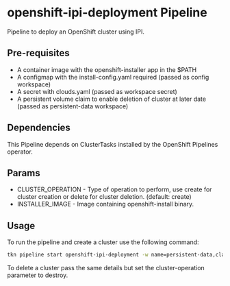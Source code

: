 # openshift-ipi-deployment Pipeline

Pipeline to deploy an OpenShift cluster using IPI.

## Pre-requisites

* A container image with the openshift-installer app in the $PATH
* A configmap with the install-config.yaml required (passed as config workspace)
* A secret with clouds.yaml (passed as workspace secret)
* A persistent volume claim to enable deletion of cluster at later date (passed as persistent-data workspace)

## Dependencies

This Pipeline depends on ClusterTasks installed by the OpenShift Pipelines operator.

## Params

* CLUSTER_OPERATION - Type of operation to perform, use create for cluster creation or delete for cluster deletion. (default: create)
* INSTALLER_IMAGE - Image containing openshift-install binary.

## Usage

To run the pipeline and create a cluster use the following command:

```bash
tkn pipeline start openshift-ipi-deployment -w name=persistent-data,claimName=pipeline-task-cache-pvc -w name=config-map,config=install-config -w name=secret,secret=clouds-yaml -p cluster-operation=create -p installer-image=<container_image>
```

To delete a cluster pass the same details but set the cluster-operation parameter to destroy.
